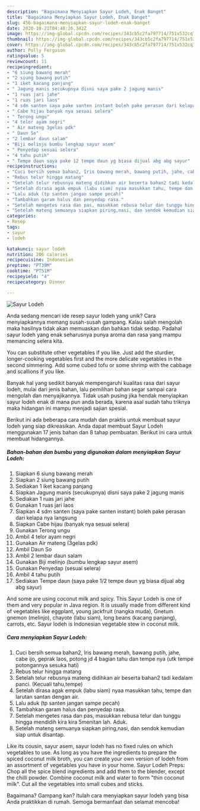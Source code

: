 ```yaml
---
description: "Bagaimana Menyiapkan Sayur Lodeh, Enak Banget"
title: "Bagaimana Menyiapkan Sayur Lodeh, Enak Banget"
slug: 456-bagaimana-menyiapkan-sayur-lodeh-enak-banget
date: 2020-10-21T04:48:26.342Z
image: https://img-global.cpcdn.com/recipes/343cb5c2fa797714/751x532cq70/sayur-lodeh-foto-resep-utama.jpg
thumbnail: https://img-global.cpcdn.com/recipes/343cb5c2fa797714/751x532cq70/sayur-lodeh-foto-resep-utama.jpg
cover: https://img-global.cpcdn.com/recipes/343cb5c2fa797714/751x532cq70/sayur-lodeh-foto-resep-utama.jpg
author: Polly Ferguson
ratingvalue: 5
reviewcount: 11
recipeingredient:
- "6 siung bawang merah"
- "2 siung bawang putih"
- "1 iket kacang panjang"
- " Jagung manis secukupnya disni saya pake 2 jagung manis"
- "1 ruas jari jahe"
- "1 ruas jari laos"
- "4 sdm santen saya pake santen instant boleh pake perasan dari kelapa nya langsung"
- " Cabe hijau banyak nya sesuai selera"
- " Terong ungu"
- "4 telor ayam negri"
- " Air mateng 3gelas pdk"
- " Daun So"
- "2 lembar daun salam"
- "Biji melinjo bumbu lengkap sayur asem"
- " Penyedap sesuai selera"
- "4 tahu putih"
- " Tempe daun saya pake 12 tempe daun yg biasa dijual abg abg sayur"
recipeinstructions:
- "Cuci bersih semua bahan2, Iris bawang merah, bawang putih, jahe, cabe ijo, geprak laos, potong jd 4 bagian tahu dan tempe nya (utk tempe potongannya sesuka hati)"
- "Rebus telur hingga matang"
- "Setelah telur rebusnya mateng didihkan air beserta bahan2 tadi kedalam panci. (Kecuali tahu,tempe)"
- "Setelah dirasa agak empuk (labu siam) nyaa masukkan tahu, tempe dan larutan santan dengan air."
- "Lalu aduk (tp santen jangan sampe pecah)"
- "Tambahkan garam halus dan penyedap rasa."
- "Setelah mengetes rasa dan pas, masukkan rebusa telur dan tunggu hingga mendidih kira kira 5menitan lah. Aduk."
- "Setelah mateng semuanya siapkan piring,nasi, dan sendok kemudian siap untuk disantap."
categories:
- Resep
tags:
- sayur
- lodeh

katakunci: sayur lodeh 
nutrition: 206 calories
recipecuisine: Indonesian
preptime: "PT39M"
cooktime: "PT51M"
recipeyield: "4"
recipecategory: Dinner

---
```



![Sayur Lodeh](https://img-global.cpcdn.com/recipes/343cb5c2fa797714/751x532cq70/sayur-lodeh-foto-resep-utama.jpg)

Anda sedang mencari ide resep sayur lodeh yang unik? Cara menyiapkannya memang susah-susah gampang. Kalau salah mengolah maka hasilnya tidak akan memuaskan dan bahkan tidak sedap. Padahal sayur lodeh yang enak seharusnya punya aroma dan rasa yang mampu memancing selera kita.

You can substitute other vegetables if you like. Just add the sturdier, longer-cooking vegetables first and the more delicate vegetables in the second simmering. Add some cubed tofu or some shrimp with the cabbage and scallions if you like.

Banyak hal yang sedikit banyak mempengaruhi kualitas rasa dari sayur lodeh, mulai dari jenis bahan, lalu pemilihan bahan segar sampai cara mengolah dan menyajikannya. Tidak usah pusing jika hendak menyiapkan sayur lodeh enak di mana pun anda berada, karena asal sudah tahu triknya maka hidangan ini mampu menjadi sajian spesial.


Berikut ini ada beberapa cara mudah dan praktis untuk membuat sayur lodeh yang siap dikreasikan. Anda dapat membuat Sayur Lodeh menggunakan 17 jenis bahan dan 8 tahap pembuatan. Berikut ini cara untuk membuat hidangannya.

<!--inarticleads1-->

##### Bahan-bahan dan bumbu yang digunakan dalam menyiapkan Sayur Lodeh:

1. Siapkan 6 siung bawang merah
1. Siapkan 2 siung bawang putih
1. Sediakan 1 iket kacang panjang
1. Siapkan  Jagung manis (secukupnya) disni saya pake 2 jagung manis
1. Sediakan 1 ruas jari jahe
1. Gunakan 1 ruas jari laos
1. Siapkan 4 sdm santen (saya pake santen instant) boleh pake perasan dari kelapa nya langsung
1. Siapkan  Cabe hijau (banyak nya sesuai selera)
1. Gunakan  Terong ungu
1. Ambil 4 telor ayam negri
1. Gunakan  Air mateng (3gelas pdk)
1. Ambil  Daun So
1. Ambil 2 lembar daun salam
1. Gunakan Biji melinjo (bumbu lengkap sayur asem)
1. Gunakan  Penyedap (sesuai selera)
1. Ambil 4 tahu putih
1. Sediakan  Tempe daun (saya pake 1/2 tempe daun yg biasa dijual abg abg sayur)


And some are using coconut milk and spicy. This Sayur Lodeh is one of them and very popular in Java region. It is usually made from different kind of vegetables like eggplant, young jackfruit (nangka muda), Gnetum gnemon (melinjo), chayote (labu siam), long beans (kacang panjang), carrots, etc. Sayur lodeh is Indonesian vegetable stew in coconut milk. 

<!--inarticleads2-->

##### Cara menyiapkan Sayur Lodeh:

1. Cuci bersih semua bahan2, Iris bawang merah, bawang putih, jahe, cabe ijo, geprak laos, potong jd 4 bagian tahu dan tempe nya (utk tempe potongannya sesuka hati)
1. Rebus telur hingga matang
1. Setelah telur rebusnya mateng didihkan air beserta bahan2 tadi kedalam panci. (Kecuali tahu,tempe)
1. Setelah dirasa agak empuk (labu siam) nyaa masukkan tahu, tempe dan larutan santan dengan air.
1. Lalu aduk (tp santen jangan sampe pecah)
1. Tambahkan garam halus dan penyedap rasa.
1. Setelah mengetes rasa dan pas, masukkan rebusa telur dan tunggu hingga mendidih kira kira 5menitan lah. Aduk.
1. Setelah mateng semuanya siapkan piring,nasi, dan sendok kemudian siap untuk disantap.


Like its cousin, sayur asem, sayur lodeh has no fixed rules on which vegetables to use. As long as you have the ingredients to prepare the spiced coconut milk broth, you can create your own version of lodeh from an assortment of vegetables you have in your home. Sayur Lodeh Preps: Chop all the spice blend ingredients and add them to the blender, except the chilli powder. Combine coconut milk and water to form &#34;thin coconut milk&#34;. Cut all the vegetables into small cubes and sticks. 

Bagaimana? Gampang kan? Itulah cara menyiapkan sayur lodeh yang bisa Anda praktikkan di rumah. Semoga bermanfaat dan selamat mencoba!
